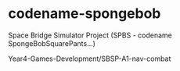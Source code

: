 # codename-spongebob
Space Bridge Simulator Project (SPBS - codename SpongeBobSquarePants...)

Year4-Games-Development/SBSP-A1-nav-combat